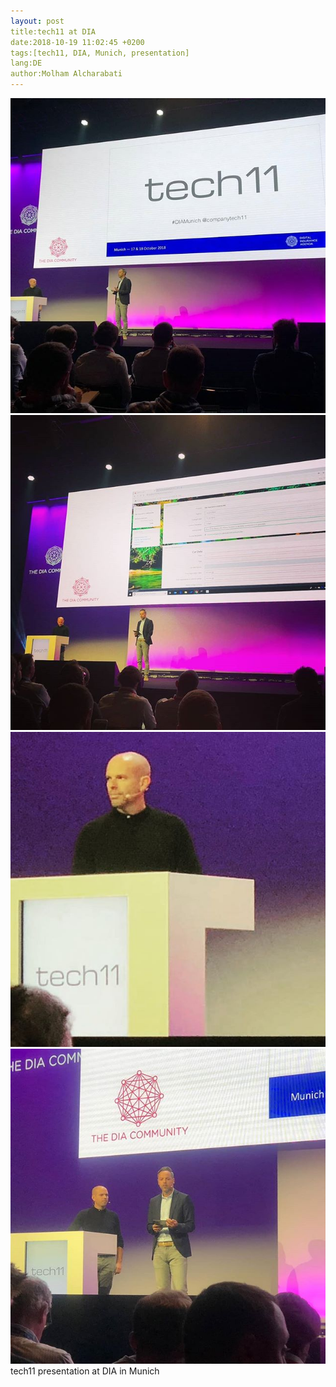 ```yaml
---
layout: post
title:tech11 at DIA 
date:2018-10-19 11:02:45 +0200 
tags:[tech11, DIA, Munich, presentation] 
lang:DE 
author:Molham Alcharabati 
---
```

![tech11 at DIA](/assets/tech11-at-dia/42653035_2260964304126796_5338708966001462836_n.jpg)
![tech11 at DIA](/assets/tech11-at-dia/43693419_2197978043805392_4161263927383412800_n.jpg)
![tech11 at DIA](/assets/tech11-at-dia/43914788_259571151410744_3762465582532933632_n.jpg)
![tech11 at DIA](/assets/tech11-at-dia/43985267_342965513124568_1624870588955474690_n.jpg)
tech11 presentation at DIA in Munich 
